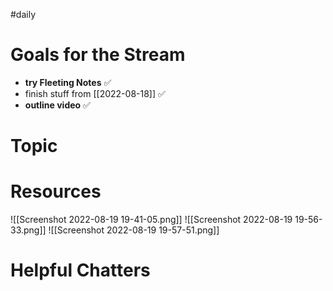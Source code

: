 #daily

# Goals for the Stream

- **try Fleeting Notes** ✅
- finish stuff from [[2022-08-18]] ✅
- **outline video** ✅

# Topic

# Resources
![[Screenshot 2022-08-19 19-41-05.png]]
![[Screenshot 2022-08-19 19-56-33.png]]
![[Screenshot 2022-08-19 19-57-51.png]]
# Helpful Chatters